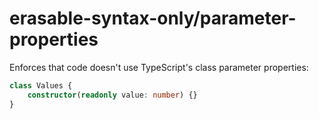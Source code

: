 # erasable-syntax-only/parameter-properties

<!-- end auto-generated rule header -->

Enforces that code doesn't use TypeScript's class parameter properties:

```ts
class Values {
	constructor(readonly value: number) {}
}
```
